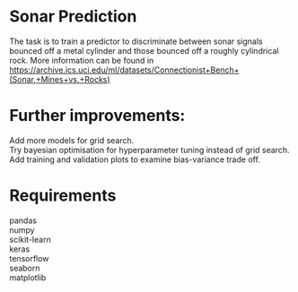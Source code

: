 # Sonar Prediction
The task is to train a predictor to discriminate between sonar signals bounced off a metal cylinder and those bounced off a roughly cylindrical rock.
More information can be found in https://archive.ics.uci.edu/ml/datasets/Connectionist+Bench+(Sonar,+Mines+vs.+Rocks)

# Further improvements:
Add more models for grid search.  
Try bayesian optimisation for hyperparameter tuning instead of grid search.  
Add training and validation plots to examine bias-variance trade off.  

# Requirements
pandas  
numpy  
scikit-learn  
keras  
tensorflow  
seaborn  
matplotlib  
